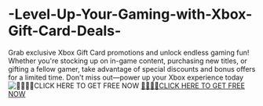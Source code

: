 # -Level-Up-Your-Gaming-with-Xbox-Gift-Card-Deals-

Grab exclusive Xbox Gift Card promotions and unlock endless gaming fun! Whether you're stocking up on in-game content, purchasing new titles, or gifting a fellow gamer, take advantage of special discounts and bonus offers for a limited time. Don't miss out—power up your Xbox experience today![ 🚀🔥🎁🎁CLICK HERE TO GET FREE NOW](https://mkrj.xyz/mox/)
[ 🚀🔥🎁🎁CLICK HERE TO GET FREE NOW](https://mkrj.xyz/mox/)
